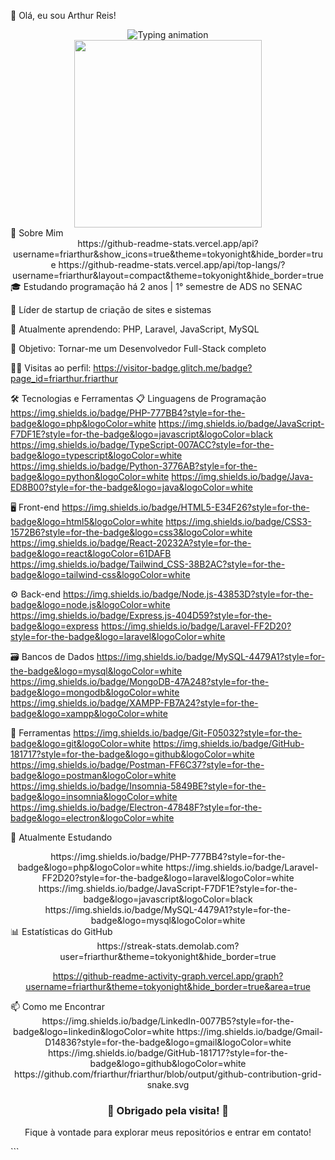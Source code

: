 👋 Olá, eu sou Arthur Reis!
<div align="center"> <img src="https://readme-typing-svg.demolab.com?font=Fira+Code&size=30&duration=3000&pause=1000&color=38A1DB&center=true&vCenter=true&width=500&lines=Desenvolvedor+Full-Stack;Apaixonado+por+Tecnologia;Focado+em+PHP;Líder+de+Startup" alt="Typing animation" /> </div><div align="center"> <img src="https://media.giphy.com/media/v1.Y2lkPTc5MGI3NjExcWJ2d2J5eWx6b3R3eWx0eWJ5d2Z0b2FqY2J6eGZ0dXJqZ3R0eW5xZyZlcD12MV9pbnRlcm5hbF9naWZfYnlfaWQmY3Q9Zw/qgQUggAC3Pfv687qPC/giphy.gif" width="300"> </div>
🚀 Sobre Mim
<div align="center">
https://github-readme-stats.vercel.app/api?username=friarthur&show_icons=true&theme=tokyonight&hide_border=true
https://github-readme-stats.vercel.app/api/top-langs/?username=friarthur&layout=compact&theme=tokyonight&hide_border=true

</div>
🎓 Estudando programação há 2 anos | 1° semestre de ADS no SENAC

💼 Líder de startup de criação de sites e sistemas

🌱 Atualmente aprendendo: PHP, Laravel, JavaScript, MySQL

🎯 Objetivo: Tornar-me um Desenvolvedor Full-Stack completo

👨‍💻 Visitas ao perfil: https://visitor-badge.glitch.me/badge?page_id=friarthur.friarthur

🛠️ Tecnologias e Ferramentas
📋 Linguagens de Programação
https://img.shields.io/badge/PHP-777BB4?style=for-the-badge&logo=php&logoColor=white
https://img.shields.io/badge/JavaScript-F7DF1E?style=for-the-badge&logo=javascript&logoColor=black
https://img.shields.io/badge/TypeScript-007ACC?style=for-the-badge&logo=typescript&logoColor=white
https://img.shields.io/badge/Python-3776AB?style=for-the-badge&logo=python&logoColor=white
https://img.shields.io/badge/Java-ED8B00?style=for-the-badge&logo=java&logoColor=white

🖥️ Front-end
https://img.shields.io/badge/HTML5-E34F26?style=for-the-badge&logo=html5&logoColor=white
https://img.shields.io/badge/CSS3-1572B6?style=for-the-badge&logo=css3&logoColor=white
https://img.shields.io/badge/React-20232A?style=for-the-badge&logo=react&logoColor=61DAFB
https://img.shields.io/badge/Tailwind_CSS-38B2AC?style=for-the-badge&logo=tailwind-css&logoColor=white

⚙️ Back-end
https://img.shields.io/badge/Node.js-43853D?style=for-the-badge&logo=node.js&logoColor=white
https://img.shields.io/badge/Express.js-404D59?style=for-the-badge&logo=express
https://img.shields.io/badge/Laravel-FF2D20?style=for-the-badge&logo=laravel&logoColor=white

🗃️ Bancos de Dados
https://img.shields.io/badge/MySQL-4479A1?style=for-the-badge&logo=mysql&logoColor=white
https://img.shields.io/badge/MongoDB-47A248?style=for-the-badge&logo=mongodb&logoColor=white
https://img.shields.io/badge/XAMPP-FB7A24?style=for-the-badge&logo=xampp&logoColor=white

🔧 Ferramentas
https://img.shields.io/badge/Git-F05032?style=for-the-badge&logo=git&logoColor=white
https://img.shields.io/badge/GitHub-181717?style=for-the-badge&logo=github&logoColor=white
https://img.shields.io/badge/Postman-FF6C37?style=for-the-badge&logo=postman&logoColor=white
https://img.shields.io/badge/Insomnia-5849BE?style=for-the-badge&logo=insomnia&logoColor=white
https://img.shields.io/badge/Electron-47848F?style=for-the-badge&logo=electron&logoColor=white

🌱 Atualmente Estudando
<div align="center">
https://img.shields.io/badge/PHP-777BB4?style=for-the-badge&logo=php&logoColor=white
https://img.shields.io/badge/Laravel-FF2D20?style=for-the-badge&logo=laravel&logoColor=white
https://img.shields.io/badge/JavaScript-F7DF1E?style=for-the-badge&logo=javascript&logoColor=black
https://img.shields.io/badge/MySQL-4479A1?style=for-the-badge&logo=mysql&logoColor=white

</div>
📊 Estatísticas do GitHub
<div align="center">
https://streak-stats.demolab.com?user=friarthur&theme=tokyonight&hide_border=true

https://github-readme-activity-graph.vercel.app/graph?username=friarthur&theme=tokyonight&hide_border=true&area=true

</div>
📫 Como me Encontrar
<div align="center">
https://img.shields.io/badge/LinkedIn-0077B5?style=for-the-badge&logo=linkedin&logoColor=white
https://img.shields.io/badge/Gmail-D14836?style=for-the-badge&logo=gmail&logoColor=white
https://img.shields.io/badge/GitHub-181717?style=for-the-badge&logo=github&logoColor=white

</div><div align="center">
https://github.com/friarthur/friarthur/blob/output/github-contribution-grid-snake.svg

</div><div align="center"> <h3>🎉 Obrigado pela visita! 🎉</h3> <p>Fique à vontade para explorar meus repositórios e entrar em contato!</p> </div> ```
